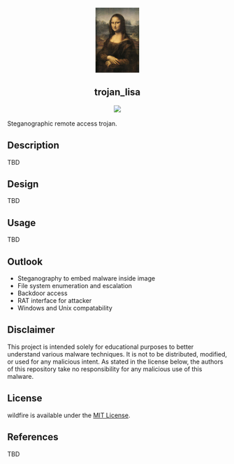 <p align="center">
  <img src="https://github.com/mmore21/trojan_lisa/blob/master/img/mona_lisa.jpg" width="100" />
</p>

<h2 align="center">trojan_lisa</h2>

<p align="center">
  <a href="https://github.com/mmore21/trojan_lisa/blob/master/LICENSE" title="Last Commit"><img src="https://img.shields.io/github/license/mmore21/trojan_lisa"></a>
</p>

Steganographic remote access trojan.

## Description

TBD

## Design

TBD

## Usage

TBD

## Outlook

* Steganography to embed malware inside image
* File system enumeration and escalation
* Backdoor access
* RAT interface for attacker
* Windows and Unix compatability

## Disclaimer

This project is intended solely for educational purposes to better understand various malware techniques. It is not to be distributed, modified, or used for any malicious intent. As stated in the license below, the authors of this repository take no responsibility for any malicious use of this malware.

## License

wildfire is available under the [MIT License](https://github.com/mmore21/trojan_lisa/blob/master/LICENSE).

## References

TBD